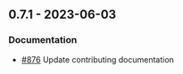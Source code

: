 ## 0.7.1 - 2023-06-03
### Documentation
* [#876](https://github.com/edgarrmondragon/citric/issues/876) Update contributing documentation